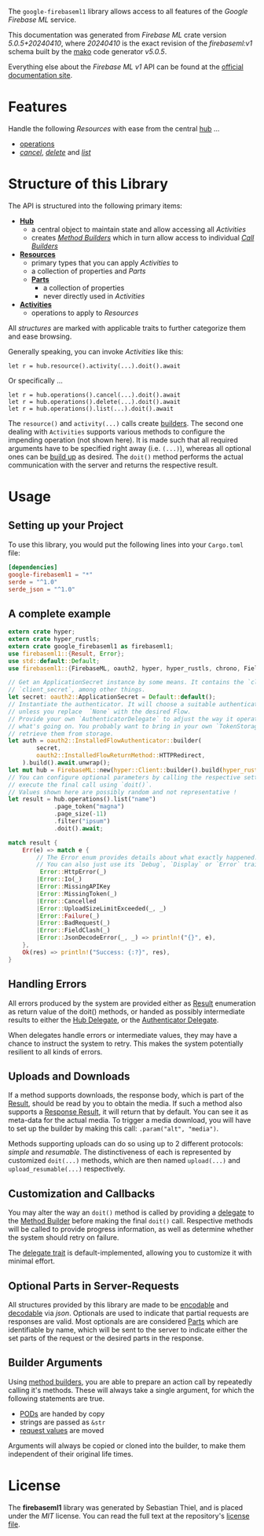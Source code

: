 <!---
DO NOT EDIT !
This file was generated automatically from 'src/generator/templates/api/README.md.mako'
DO NOT EDIT !
-->
The `google-firebaseml1` library allows access to all features of the *Google Firebase ML* service.

This documentation was generated from *Firebase ML* crate version *5.0.5+20240410*, where *20240410* is the exact revision of the *firebaseml:v1* schema built by the [mako](http://www.makotemplates.org/) code generator *v5.0.5*.

Everything else about the *Firebase ML* *v1* API can be found at the
[official documentation site](https://firebase.google.com).
# Features

Handle the following *Resources* with ease from the central [hub](https://docs.rs/google-firebaseml1/5.0.5+20240410/google_firebaseml1/FirebaseML) ... 

* [operations](https://docs.rs/google-firebaseml1/5.0.5+20240410/google_firebaseml1/api::Operation)
 * [*cancel*](https://docs.rs/google-firebaseml1/5.0.5+20240410/google_firebaseml1/api::OperationCancelCall), [*delete*](https://docs.rs/google-firebaseml1/5.0.5+20240410/google_firebaseml1/api::OperationDeleteCall) and [*list*](https://docs.rs/google-firebaseml1/5.0.5+20240410/google_firebaseml1/api::OperationListCall)




# Structure of this Library

The API is structured into the following primary items:

* **[Hub](https://docs.rs/google-firebaseml1/5.0.5+20240410/google_firebaseml1/FirebaseML)**
    * a central object to maintain state and allow accessing all *Activities*
    * creates [*Method Builders*](https://docs.rs/google-firebaseml1/5.0.5+20240410/google_firebaseml1/client::MethodsBuilder) which in turn
      allow access to individual [*Call Builders*](https://docs.rs/google-firebaseml1/5.0.5+20240410/google_firebaseml1/client::CallBuilder)
* **[Resources](https://docs.rs/google-firebaseml1/5.0.5+20240410/google_firebaseml1/client::Resource)**
    * primary types that you can apply *Activities* to
    * a collection of properties and *Parts*
    * **[Parts](https://docs.rs/google-firebaseml1/5.0.5+20240410/google_firebaseml1/client::Part)**
        * a collection of properties
        * never directly used in *Activities*
* **[Activities](https://docs.rs/google-firebaseml1/5.0.5+20240410/google_firebaseml1/client::CallBuilder)**
    * operations to apply to *Resources*

All *structures* are marked with applicable traits to further categorize them and ease browsing.

Generally speaking, you can invoke *Activities* like this:

```Rust,ignore
let r = hub.resource().activity(...).doit().await
```

Or specifically ...

```ignore
let r = hub.operations().cancel(...).doit().await
let r = hub.operations().delete(...).doit().await
let r = hub.operations().list(...).doit().await
```

The `resource()` and `activity(...)` calls create [builders][builder-pattern]. The second one dealing with `Activities` 
supports various methods to configure the impending operation (not shown here). It is made such that all required arguments have to be 
specified right away (i.e. `(...)`), whereas all optional ones can be [build up][builder-pattern] as desired.
The `doit()` method performs the actual communication with the server and returns the respective result.

# Usage

## Setting up your Project

To use this library, you would put the following lines into your `Cargo.toml` file:

```toml
[dependencies]
google-firebaseml1 = "*"
serde = "^1.0"
serde_json = "^1.0"
```

## A complete example

```Rust
extern crate hyper;
extern crate hyper_rustls;
extern crate google_firebaseml1 as firebaseml1;
use firebaseml1::{Result, Error};
use std::default::Default;
use firebaseml1::{FirebaseML, oauth2, hyper, hyper_rustls, chrono, FieldMask};

// Get an ApplicationSecret instance by some means. It contains the `client_id` and 
// `client_secret`, among other things.
let secret: oauth2::ApplicationSecret = Default::default();
// Instantiate the authenticator. It will choose a suitable authentication flow for you, 
// unless you replace  `None` with the desired Flow.
// Provide your own `AuthenticatorDelegate` to adjust the way it operates and get feedback about 
// what's going on. You probably want to bring in your own `TokenStorage` to persist tokens and
// retrieve them from storage.
let auth = oauth2::InstalledFlowAuthenticator::builder(
        secret,
        oauth2::InstalledFlowReturnMethod::HTTPRedirect,
    ).build().await.unwrap();
let mut hub = FirebaseML::new(hyper::Client::builder().build(hyper_rustls::HttpsConnectorBuilder::new().with_native_roots().unwrap().https_or_http().enable_http1().build()), auth);
// You can configure optional parameters by calling the respective setters at will, and
// execute the final call using `doit()`.
// Values shown here are possibly random and not representative !
let result = hub.operations().list("name")
             .page_token("magna")
             .page_size(-11)
             .filter("ipsum")
             .doit().await;

match result {
    Err(e) => match e {
        // The Error enum provides details about what exactly happened.
        // You can also just use its `Debug`, `Display` or `Error` traits
         Error::HttpError(_)
        |Error::Io(_)
        |Error::MissingAPIKey
        |Error::MissingToken(_)
        |Error::Cancelled
        |Error::UploadSizeLimitExceeded(_, _)
        |Error::Failure(_)
        |Error::BadRequest(_)
        |Error::FieldClash(_)
        |Error::JsonDecodeError(_, _) => println!("{}", e),
    },
    Ok(res) => println!("Success: {:?}", res),
}

```
## Handling Errors

All errors produced by the system are provided either as [Result](https://docs.rs/google-firebaseml1/5.0.5+20240410/google_firebaseml1/client::Result) enumeration as return value of
the doit() methods, or handed as possibly intermediate results to either the 
[Hub Delegate](https://docs.rs/google-firebaseml1/5.0.5+20240410/google_firebaseml1/client::Delegate), or the [Authenticator Delegate](https://docs.rs/yup-oauth2/*/yup_oauth2/trait.AuthenticatorDelegate.html).

When delegates handle errors or intermediate values, they may have a chance to instruct the system to retry. This 
makes the system potentially resilient to all kinds of errors.

## Uploads and Downloads
If a method supports downloads, the response body, which is part of the [Result](https://docs.rs/google-firebaseml1/5.0.5+20240410/google_firebaseml1/client::Result), should be
read by you to obtain the media.
If such a method also supports a [Response Result](https://docs.rs/google-firebaseml1/5.0.5+20240410/google_firebaseml1/client::ResponseResult), it will return that by default.
You can see it as meta-data for the actual media. To trigger a media download, you will have to set up the builder by making
this call: `.param("alt", "media")`.

Methods supporting uploads can do so using up to 2 different protocols: 
*simple* and *resumable*. The distinctiveness of each is represented by customized 
`doit(...)` methods, which are then named `upload(...)` and `upload_resumable(...)` respectively.

## Customization and Callbacks

You may alter the way an `doit()` method is called by providing a [delegate](https://docs.rs/google-firebaseml1/5.0.5+20240410/google_firebaseml1/client::Delegate) to the 
[Method Builder](https://docs.rs/google-firebaseml1/5.0.5+20240410/google_firebaseml1/client::CallBuilder) before making the final `doit()` call. 
Respective methods will be called to provide progress information, as well as determine whether the system should 
retry on failure.

The [delegate trait](https://docs.rs/google-firebaseml1/5.0.5+20240410/google_firebaseml1/client::Delegate) is default-implemented, allowing you to customize it with minimal effort.

## Optional Parts in Server-Requests

All structures provided by this library are made to be [encodable](https://docs.rs/google-firebaseml1/5.0.5+20240410/google_firebaseml1/client::RequestValue) and 
[decodable](https://docs.rs/google-firebaseml1/5.0.5+20240410/google_firebaseml1/client::ResponseResult) via *json*. Optionals are used to indicate that partial requests are responses 
are valid.
Most optionals are are considered [Parts](https://docs.rs/google-firebaseml1/5.0.5+20240410/google_firebaseml1/client::Part) which are identifiable by name, which will be sent to 
the server to indicate either the set parts of the request or the desired parts in the response.

## Builder Arguments

Using [method builders](https://docs.rs/google-firebaseml1/5.0.5+20240410/google_firebaseml1/client::CallBuilder), you are able to prepare an action call by repeatedly calling it's methods.
These will always take a single argument, for which the following statements are true.

* [PODs][wiki-pod] are handed by copy
* strings are passed as `&str`
* [request values](https://docs.rs/google-firebaseml1/5.0.5+20240410/google_firebaseml1/client::RequestValue) are moved

Arguments will always be copied or cloned into the builder, to make them independent of their original life times.

[wiki-pod]: http://en.wikipedia.org/wiki/Plain_old_data_structure
[builder-pattern]: http://en.wikipedia.org/wiki/Builder_pattern
[google-go-api]: https://github.com/google/google-api-go-client

# License
The **firebaseml1** library was generated by Sebastian Thiel, and is placed 
under the *MIT* license.
You can read the full text at the repository's [license file][repo-license].

[repo-license]: https://github.com/Byron/google-apis-rsblob/main/LICENSE.md

